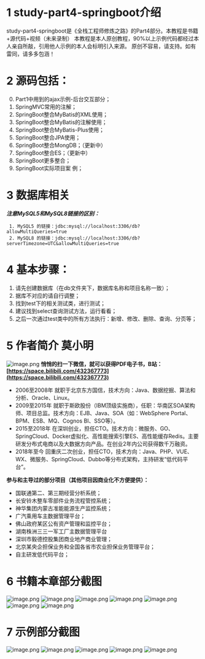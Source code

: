# 1 study-part4-springboot介绍

study-part4-springboot是《全栈工程师修炼之路》的Part4部分。本教程是书籍+源代码+视频（未来录制）
本教程是本人原创教程，90%以上示例代码都经过本人亲自所敲，引用他人示例的本人会标明引入来源。
原创不容易，请支持。如有雷同，请多多包涵！

# 2 源码包括：
0. Part1中用到的ajax示例-后台交互部分；
1. SpringMVC常用的注解；
2. SpringBoot整合MyBatis的XML使用；
3. SpringBoot整合MyBatis的注解使用；
4. SpringBoot整合MyBatis-Plus使用；
5. SpringBoot整合JPA使用；
6. SpringBoot整合MongDB；（更新中）
7. SpringBoot整合ES；（更新中）
8. SpringBoot更多整合；
9. SpringBoot实际项目案 例；

# 3 数据库相关
***注意MySQL5和MySQL8链接的区别：***
```
 1. MySQL5 的链接：jdbc:mysql://localhost:3306/db?allowMultiQueries=true
 2. MySQL8 的链接：jdbc:mysql://localhost:3306/db?serverTimezone=UTC&allowMultiQueries=true
 ```

# 4 基本步骤：
1. 请先创建数据库（在db文件夹下，数据库名称和项目名称一致）；
2. 据库不对应的请自行调整；
3. 找到test下的相关测试类，进行测试；
4. 建议找到select查询测试方法，运行看看；
5. 之后一次通过test类中的所有方法执行：新增、修改、删除、查询、分页等；

# 5 作者简介 莫小明
 
  ![image.png](https://upload-images.jianshu.io/upload_images/18601763-68f09e5e7bcd4262.png?imageMogr2/auto-orient/strip%7CimageView2/2/w/1240)
**悄悄的扫一下微信，就可以获得PDF电子书，B站：[https://space.bilibili.com/432367773](https://space.bilibili.com/432367773)**

* 2006至2008年 就职于北京东方国信，技术方向：Java、数据挖掘、算法和分析、Oracle、Linux。
* 2009至2015年 就职于斯欧股份（IBM顶级实施商），任职：华南区SOA架构师、项目总监。技术方向：EJB、Java、SOA（如：WebSphere Portal、BPM、ESB、MQ、Cognos BI、SSO等）。
* 2015至2018年 在深圳创业，担任CTO。技术方向：微服务、GO、SpringCloud、Docker虚拟化、高性能搜索引擎ES、高性能缓存Redis。主要研发分布式电商以及大数据方向产品。在创业2年内公司获得数千万融资。
* 2018年至今 回重庆二次创业，担任CTO，技术方向：Java、PHP、VUE、WX、微服务、SpringCloud、Dubbo等分布式架构，主持研发“低代码平台”。

**参与和主导过的部分项目（其他项目因商业化不方便提供）：**
* 国联通第二、第三期经营分析系统；
* 长安铃木整车零部件业务流程管控系统；
* 神华集团内蒙古准能能源生产监控系统；
* 广汽乘用车主数据管理平台；
* 佛山政府某区公有资产管理和监控平台；
* 湖南株洲三三一军工厂主数据管理平台
* 深圳市毅德控股集团商业地产商业管理；
* 北京某央企担保业务和全国各省市农业担保业务管理平台；
* 自主研发低代码平台；

# 6 书籍本章部分截图

![image.png](https://i0.hdslb.com/bfs/album/80474d725670fa50ff7e6c5e35df3fbdbc0ad86a.png)
![image.png](https://i0.hdslb.com/bfs/album/ad57969e121d016c7fc72a1ea915a9624212ca1a.png)
![image.png](https://i0.hdslb.com/bfs/album/59c99a992dce2f87781235580905baf794a324fb.png)
![image.png](https://i0.hdslb.com/bfs/album/3c3797b3dca5a0184dc8ec9a0f6c6c1a38a3e97f.png)
![image.png](https://i0.hdslb.com/bfs/album/d80cf544a85a613a8bc3bef49660640c8b028dcf.png)
![image.png](https://i0.hdslb.com/bfs/album/3f9ac075591885ff8f1c7020ca496a1adfb9b79c.png)
![image.png](https://i0.hdslb.com/bfs/album/09a0f3d95b59680c37340437d06ddebe673e7544.png)
# 7 示例部分截图
![image.png](https://upload-images.jianshu.io/upload_images/18601763-5710a84a13934fdd.jpg?imageMogr2/auto-orient/strip|imageView2/2/format/webp)
![image.png](https://upload-images.jianshu.io/upload_images/18601763-a2cfde3df2c5cd56.jpg?imageMogr2/auto-orient/strip|imageView2/2/format/webp)
![image.png](https://upload-images.jianshu.io/upload_images/18601763-cd63deeaefff7420.jpg?imageMogr2/auto-orient/strip|imageView2/2/format/webp)
![image.png](https://upload-images.jianshu.io/upload_images/18601763-c030aa12bba12c94.jpg?imageMogr2/auto-orient/strip|imageView2/2/format/webp)
![image.png](https://upload-images.jianshu.io/upload_images/18601763-58f9303579dd99af.jpg?imageMogr2/auto-orient/strip|imageView2/2/format/webp)

